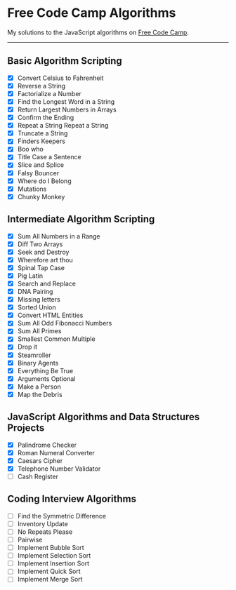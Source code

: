 # Free Code Camp Algorithms

My solutions to the JavaScript algorithms on [Free Code Camp](https://www.freecodecamp.org).

---

## Basic Algorithm Scripting
* [x] Convert Celsius to Fahrenheit
* [x] Reverse a String
* [x] Factorialize a Number
* [x] Find the Longest Word in a String
* [x] Return Largest Numbers in Arrays
* [x] Confirm the Ending
* [x] Repeat a String Repeat a String
* [x] Truncate a String
* [x] Finders Keepers
* [x] Boo who
* [x] Title Case a Sentence
* [x] Slice and Splice
* [x] Falsy Bouncer
* [x] Where do I Belong
* [x] Mutations
* [x] Chunky Monkey

## Intermediate Algorithm Scripting
* [x] Sum All Numbers in a Range
* [x] Diff Two Arrays
* [x] Seek and Destroy
* [x] Wherefore art thou
* [x] Spinal Tap Case
* [x] Pig Latin
* [x] Search and Replace
* [x] DNA Pairing
* [x] Missing letters
* [x] Sorted Union
* [x] Convert HTML Entities
* [x] Sum All Odd Fibonacci Numbers
* [x] Sum All Primes
* [x] Smallest Common Multiple
* [x] Drop it
* [x] Steamroller
* [x] Binary Agents
* [x] Everything Be True
* [x] Arguments Optional
* [x] Make a Person
* [x] Map the Debris

## JavaScript Algorithms and Data Structures Projects
* [x] Palindrome Checker
* [x] Roman Numeral Converter
* [x] Caesars Cipher
* [x] Telephone Number Validator
* [ ] Cash Register

## Coding Interview Algorithms
* [ ] Find the Symmetric Difference
* [ ] Inventory Update
* [ ] No Repeats Please
* [ ] Pairwise
* [ ] Implement Bubble Sort
* [ ] Implement Selection Sort
* [ ] Implement Insertion Sort
* [ ] Implement Quick Sort
* [ ] Implement Merge Sort

